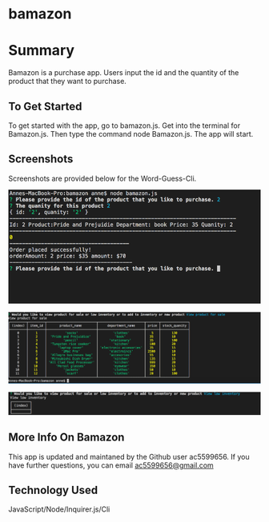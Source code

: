 # bamazon

# Summary

Bamazon is a purchase app.
Users input the id and the quantity of the product that they want to purchase.

## To Get Started

To get started with the app, go to bamazon.js. Get into the terminal for Bamazon.js. Then type the command node Bamazon.js. The app will start.

## Screenshots

Screenshots are provided below for the Word-Guess-Cli.

![](assets/images/screenshot1.png)

![](assets/images/screenshot2.png)

![](assets/images/screenshot3.png)

## More Info On Bamazon

This app is updated and maintaned by the Github user ac5599656. If you have further questions, you can email
ac5599656@gmail.com

## Technology Used

JavaScript/Node/Inquirer.js/Cli
